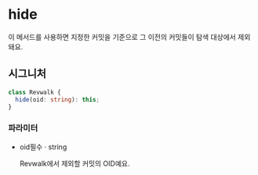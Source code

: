 # hide

이 메서드를 사용하면 지정한 커밋을 기준으로 그 이전의 커밋들이 탐색 대상에서 제외돼요.

## 시그니처

```ts
class Revwalk {
  hide(oid: string): this;
}
```

### 파라미터

<ul class="param-ul">
  <li class="param-li param-li-root">
    <span class="param-name">oid</span><span class="param-required">필수</span>&nbsp;·&nbsp;<span class="param-type">string</span>
    <br>
    <p class="param-description">Revwalk에서 제외할 커밋의 OID예요.</p>
  </li>
</ul>